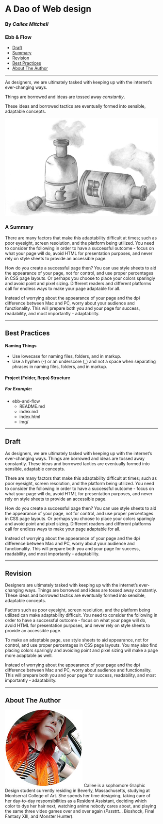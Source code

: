 # A Dao of Web design
### By *Cailee Mitchell*

### Ebb & Flow
 - [Draft](#draft)
 - [Summary](#a-summary)
 - [Revision](#revision)
 - [Best Practices](#best-practices)
 - [About The Author](#about-the-author)

- - -

As designers, we are ultimately tasked with keeping up with the internet’s ever-changing ways.

Things are borrowed and ideas are tossed away *constantly*. 

These ideas and borrowed tactics are eventually formed into sensible, adaptable concepts.

![hero image](img/img.jpg)

### A Summary

  There are many factors that make this adaptability difficult at times; such as poor eyesight, screen resolution, and the platform being utilized. You need to consider the following in order to have a successful outcome - focus on what your page will do, avoid HTML for presentation purposes, and never rely on style sheets to provide an accessible page.
  
  How do you create a successful page then? You can use style sheets to aid the appearance of your page, not for control, and use proper percentages in CSS page layouts. Or perhaps you choose to place your colors sparingly and avoid point and pixel sizing. Different readers and different platforms call for endless ways to make your page adaptable for all.
  
  Instead of worrying about the appearance of your page and the dpi difference between Mac and PC, worry about your audience and functionality. This will prepare both you and your page for success, readability, and most importantly - adaptability.

- - -

## Best Practices

#### Naming Things

- Use lowecase for naming files, folders, and in markup.
- Use a hyphen (-) or an underscore (_) and not a space when separating phrases in naming files, folders, and in markup.

#### Project (Folder, Repo) Structure

##### For Example:
- ebb-and-flow
  - README.md
  - index.md
  - index.html
  - img/

- - -

## Draft

As designers, we are ultimately tasked with keeping up with the internet’s ever-changing ways. Things are borrowed and ideas are tossed away constantly. These ideas and borrowed tactics are eventually formed into sensible, adaptable concepts. 

There are many factors that make this adaptability difficult at times; such as poor eyesight, screen resolution, and the platform being utilized. You need to consider the following in order to have a successful outcome - focus on what your page will do, avoid HTML for presentation purposes, and never rely on style sheets to provide an accessible page. 

How do you create a successful page then? You can use style sheets to aid the appearance of your page, not for control, and use proper percentages in CSS page layouts. Or perhaps you choose to place your colors sparingly and avoid point and pixel sizing. Different readers and different platforms call for endless ways to make your page adaptable for all. 

Instead of worrying about the appearance of your page and the dpi difference between Mac and PC, worry about your audience and functionality. This will prepare both you and your page for success, readability, and most importantly - adaptability.

- - -

## Revision

Designers are ultimately tasked with keeping up with the internet’s ever-changing ways. Things are borrowed and ideas are tossed away constantly. These ideas and borrowed tactics are eventually formed into sensible, adaptable concepts. 

Factors such as poor eyesight, screen resolution, and the platform being utilized can make adaptability difficult. You need to consider the following in order to have a successful outcome - focus on what your page will do, avoid HTML for presentation purposes, and never rely on style sheets to provide an accessible page. 

To make an adaptable page, use style sheets to aid appearance, not for control, and use proper percentages in CSS page layouts. You may also find placing colors sparingly and avoiding point and pixel sizing will make a page more adaptable as well. 

Instead of worrying about the appearance of your page and the dpi difference between Mac and PC, worry about audience and functionality. This will prepare both you and your page for success, readability, and most importantly - adaptability.

- - - 

## About The Author

![Author Image](img/cailee.jpg) Cailee is a sophomore Graphic Design student currently residing in Beverly, Massachusetts, studying at Montserrat College of Art. She spends her time designing, taking care of her day-to-day responsibilities as a Resident Assistant, deciding which color to dye her hair next, watching anime nobody cares about, and playing the same three video games over and over again (*Psssttt*... Bioshock, Final Fantasy XIII, and Monster Hunter).
